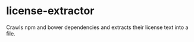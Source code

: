 # license-extractor

Crawls npm and bower dependencies and extracts their license text into a file.
